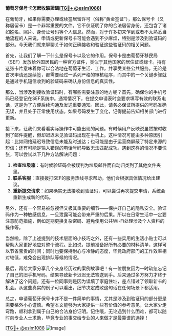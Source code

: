 **葡萄牙保号卡怎麽收驗證碼[[TG💪+ @esim1088](https://t.me/s/esim1088)]**

在葡萄牙，如果你需要办理或续签居留许可（俗称“黄金签证”），那么保号卡（又称居留卡）是一个非常重要的文件。它不仅证明了你的合法居留身份，还包含了诸如姓名、照片、身份证号码等个人信息。然而，对于许多初来乍到或者不太熟悉当地流程的人来说，申请或更新保号卡可能会遇到不少麻烦，特别是涉及到验证码的部分。今天我们就来聊聊关于如何正确接收和验证这些验证码的相关问题。

首先，让我们了解一下什么是保号卡以及它的作用。保号卡是由葡萄牙移民局（SEF）发放给外国居民的一种官方证件，类似于其他国家的居住证或绿卡。持有这张卡片意味着你可以合法地在葡萄牙生活、工作，并享受某些公共服务。无论是首次申请还是续签，都需要经过一系列严格的审核程序，而其中的一个关键步骤就是通过手机短信收到的验证码来确认身份信息的真实性。

那么，当涉及到接收验证码时，有哪些需要注意的地方呢？首先，确保你的手机号码已经登记在SEF系统中。通常情况下，在提交申请表时会要求填写有效的联系电话，这是为了方便后续沟通及发送重要通知。因此，请务必保证所提供的号码准确无误，并且处于正常使用状态。如果号码发生了变化，记得提前告知相关部门进行更新。

接下来，让我们来看看实际操作中可能出现的问题。有时候用户反映说虽然按时收到了邮件提醒，但却迟迟未见验证码出现在手机上。这种情况可能由多种原因引起：比如网络延迟导致信息未能及时送达；也可能是由于运营商屏蔽了特定来源的短信；还有可能是输入错误的电话号码导致无法匹配成功。遇到这样的情况不要慌张，可以尝试以下几种方法解决问题：

1. **检查垃圾箱**：有时候验证码会被误判为垃圾邮件而自动归类到了其他文件夹里。
2. **联系客服**：直接拨打SEF的服务热线寻求帮助，他们会根据具体情况给出建议。
3. **重新提交请求**：如果确实无法接收到验证码，可以尝试再次提交申请，系统会重新生成新的代码。

另外，还有一个容易被忽视但又极其重要的细节——保护好自己的隐私安全。验证码作为一种敏感信息，一旦泄露可能会带来严重的后果。所以在日常生活中一定要注意防范措施，例如定期更换复杂密码、避免使用公共Wi-Fi处理涉及个人资料的操作等。

当然啦，除了上述提到的技术层面的小技巧之外，还有一些实用的生活小贴士可以帮助大家更好地应对整个流程。比如说，提前准备好所有必要的材料清单，这样可以节省宝贵的时间；同时也要保持耐心与冷静的态度，毕竟政府部门的工作效率相对较低，难免会出现排队等候的情况。

最后，再给大家分享几个亲身经历过的案例故事吧！有一位朋友因为一时疏忽忘记了自己的旧手机号码，结果导致新卡迟迟无法寄送到手。后来通过多方努力才终于解决了这个问题。还有一位同事则是因为误填了家庭住址，差点错过了领取新卡的机会。从这些真实的例子可以看出，细节决定成败这句话在任何场景下都适用。

总之，申请葡萄牙保号卡并不是一件简单的事情，尤其是涉及到验证码的部分更是需要格外小心谨慎。希望本文能够为大家提供一些有价值的参考意见，让大家少走弯路，顺利拿到属于自己的合法身份证明。记住哦，无论遇到什么困难，都可以随时向专业人士求助，毕竟专业的事交给专业的人来做才是最靠谱的选择！

[[TG💪+ @esim1088](https://t.me/s/esim1088) ![Image](https://i.postimg.cc/4NQfJmqS/Snipaste-2025-05-13-00-14-12.png)]